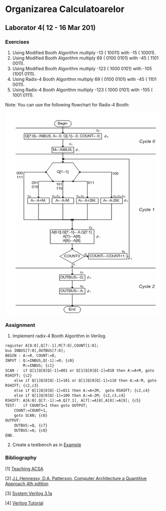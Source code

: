 # Organizarea Calculatoarelor

## Laborator 4( 12 - 16 Mar 201)


### Exercises

1. Using Modified Booth Algorithm multiply -13 ( 10011) with -15 ( 10001).
2. Using Modified Booth Algorithm multiply 69 ( 0100 0101) with -45 ( 1101 0011).
3. Using Modified Booth Algorithm multiply -123 ( 1000 0101) with -105 (1001 0111).
4. Using Radix-4 Booth Algorithm multiply 69 ( 0100 0101) with -45 ( 1101 0011).
5. Using Radix-4 Booth Algorithm multiply -123 ( 1000 0101) with -105 ( 1001 0111).


Note: You can use the following flowchart for Radix-4 Booth:

![radix-4 Booth's Algorithm flowchart][radix4_flowchart]

### Assignment

1. Implement radix-4 Booth Algorithm in Verilog.

```
register A[8:0],Q[7:-1],M[7:0],COUNT[1:0];
bus INBUS[7:0],OUTBUS[7:0];
BEGIN : A:=0, COUNT:=0,
INPUT : Q:=INBUS,Q[-1]:=0; {c0}
       	M:=INBUS; {c1}
SCAN : 	if Q[1]Q[0]Q[-1]=001 or Q[1]Q[0]Q[-1]=010 then A:=A+M, goto RSHIFT; {c2}
	else if Q[1]Q[0]Q[-1]=101 or Q[1]Q[0]Q[-1]=110 then A:=A-M, goto RSHIFT; {c2,c3}
	else if Q[1]Q[0]Q[-1]=011 then A:=A+2M,  goto RSHIFT; {c2,c4}
	else if Q[1]Q[0]Q[-1]=100 then A:=A-2M; {c2,c3,c4}
RSHIFT:	A[6:0].Q[7:-1]:=A.Q[7.1], A[7]:=A[8],A[8]:=A[8]; {c5}
TEST:  	if COUNT3=1 then goto OUTPUT;
	COUNT:=COUNT+1,
	goto SCAN; {c6}
OUTPUT:
	OUTBUS:=Q, {c7}
	OUTBUS:=A; {c8}
END.
```



2. Create a testbench as in [Example][5]


### Bibliography
[1] [Teaching ACSA](http://www.acsa.upt.ro/teaching/AC/Lucrarea_9.pdf)

[2] [J.L.Hennessy, D.A. Patterson, Computer Architecture a Quantitive Approach 4th edition](https://ia600208.us.archive.org/12/items/ComputerArchitectureAQuantitativeApproach4thEditionJohnLHennessyDavidAPatterson/Computer_Architecture_A_Quantitative_Approach_4th_Edition_John_L_Hennessy_David_A_Patterson.pdf)

[3] [System Verilog 3.1a](http://www.ece.uah.edu/~gaede/cpe526/SystemVerilog_3.1a.pdf)

[4] [Verilog Tutorial](http://www.asic-world.com/verilog/veritut.html)

[5]: https://github.com/ardeleanasm/teaching/blob/master/OC/templates/booth_tb.v

[radix4_flowchart]:radix4.png

